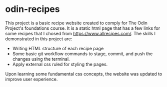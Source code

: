 # odin-recipes
This project is a basic recipe website created to comply for The Odin Project's foundations course. It is a static html page that has a few links for some recipes that I chosed from https://www.allrecipes.com/. The skills I demonstrated in this project are:

* Writing HTML structure of each recipe page 
* Some basic git workflow commands to stage, commit, and push the changes using the terminal. 
* Apply external css ruled for styling the pages.

Upon learning some fundamental css concepts, the website was updated to improve user experience.  